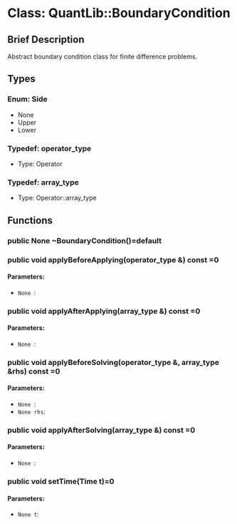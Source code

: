# Class: QuantLib::BoundaryCondition

## Brief Description
Abstract boundary condition class for finite difference problems. 

## Types
### Enum: Side
- None
- Upper
- Lower

### Typedef: operator_type
- Type: Operator

### Typedef: array_type
- Type: Operator::array_type

## Functions
### public None ~BoundaryCondition()=default


### public void applyBeforeApplying(operator_type &) const =0

#### Parameters:
- `None `: 

### public void applyAfterApplying(array_type &) const =0

#### Parameters:
- `None `: 

### public void applyBeforeSolving(operator_type &, array_type &rhs) const =0

#### Parameters:
- `None `: 
- `None rhs`: 

### public void applyAfterSolving(array_type &) const =0

#### Parameters:
- `None `: 

### public void setTime(Time t)=0

#### Parameters:
- `None t`: 

